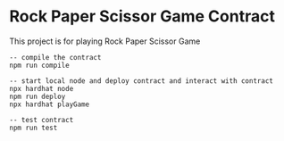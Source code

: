 # Rock Paper Scissor Game Contract
This project is for playing Rock Paper Scissor Game

```shell
-- compile the contract
npm run compile 

-- start local node and deploy contract and interact with contract
npx hardhat node
npm run deploy 
npx hardhat playGame

-- test contract
npm run test
```
